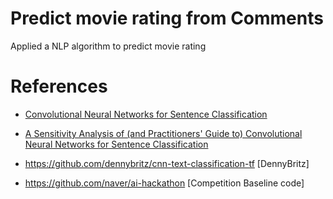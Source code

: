 # Predict movie rating from Comments
Applied a NLP algorithm to predict movie rating 


# References
- [Convolutional Neural Networks for Sentence Classification](http://arxiv.org/abs/1408.5882)
- [A Sensitivity Analysis of (and Practitioners' Guide to) Convolutional Neural Networks for Sentence Classification](http://arxiv.org/abs/1510.03820)

- https://github.com/dennybritz/cnn-text-classification-tf [DennyBritz]
- https://github.com/naver/ai-hackathon [Competition Baseline code]
